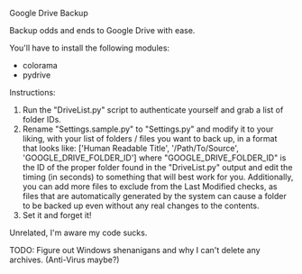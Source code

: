 Google Drive Backup


Backup odds and ends to Google Drive with ease.


You'll have to install the following modules:
* colorama
* pydrive



Instructions:

1. Run the "DriveList.py" script to authenticate yourself and grab a list of folder IDs.
2. Rename "Settings.sample.py" to "Settings.py" and modify it to your liking, with your list of folders / files you want to back up, in a format that looks like:
  ['Human Readable Title', '/Path/To/Source', 'GOOGLE_DRIVE_FOLDER_ID']
  where "GOOGLE_DRIVE_FOLDER_ID" is the ID of the proper folder found in the "DriveList.py" output and edit the timing (in seconds) to something that will best work for you.  Additionally, you can add more files to exclude from the Last Modified checks, as files that are automatically generated by the system can cause a folder to be backed up even without any real changes to the contents.
3. Set it and forget it!



Unrelated, I'm aware my code sucks.

TODO: Figure out Windows shenanigans and why I can't delete any archives.  (Anti-Virus maybe?)
